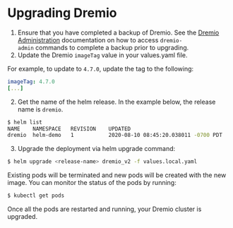 # Upgrading Dremio

1. Ensure that you have completed a backup of Dremio. See the [Dremio Administration](./Dremio+Administration.md) documentation on how to access `dremio-admin` commands to complete a backup prior to upgrading.
2. Update the Dremio `imageTag` value in your values.yaml file.

For example, to update to `4.7.0`, update the tag to the following:

```yaml
imageTag: 4.7.0
[...]
```

2. Get the name of the helm release. In the example below, the release
   name is `dremio`.

```bash
$ helm list
NAME  	NAMESPACE	REVISION	UPDATED                             	STATUS  	CHART       	APP VERSION
dremio	helm-demo	1       	2020-08-10 08:45:20.038011 -0700 PDT	deployed	dremio-2.0.0	           
```

3. Upgrade the deployment via helm upgrade command:

```bash
$ helm upgrade <release-name> dremio_v2 -f values.local.yaml
```

Existing pods will be terminated and new pods will be created with the
new image. You can monitor the status of the pods by running:

```bash
$ kubectl get pods
```

Once all the pods are restarted and running, your Dremio cluster is
upgraded.